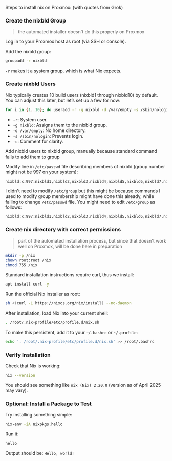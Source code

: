 Steps to install nix on Proxmox: (with quotes from Grok)

### Create the nixbld Group

> the automated installer doesn't do this properly on Proxmox

Log in to your Proxmox host as root (via SSH or console).

Add the nixbld group:

```bash
groupadd -r nixbld
```

`-r` makes it a system group, which is what Nix expects.

### Create nixbld Users

Nix typically creates 10 build users (nixbld1 through nixbld10) by default. You can adjust this later, but let’s set up a few for now:

```bash
for i in {1..10}; do useradd -r -g nixbld -d /var/empty -s /sbin/nologin -c "Nix build user $i" nixbld$i; done
```

- `-r`: System user.
- `-g nixbld`: Assigns them to the nixbld group.
- `-d /var/empty`: No home directory.
- `-s /sbin/nologin`: Prevents login.
- `-c`: Comment for clarity.

Add nixbld users to nixbld group, manually because standard command fails to add them to group

Modify line in `/etc/passwd` file describing members of nixbld (group number might not be 997 on your system):

```plaintext
nixbld:x:997:nixbld1,nixbld2,nixbld3,nixbld4,nixbld5,nixbld6,nixbld7,nixbld8,nixbld9,nixbld10
```

I didn't need to modify `/etc/group` but this might be because commands I used to modify group membership might have done this already, while failing to change `/etc/passwd` file. You might need to edit `/etc/group` as follows:

```plaintext
nixbld:x:997:nixbld1,nixbld2,nixbld3,nixbld4,nixbld5,nixbld6,nixbld7,nixbld8,nixbld9,nixbld10
```

### Create nix directory with correct permissions

> part of the automated installation process, but since that doesn't work well on Proxmox, will be done here in preparation

```bash
mkdir -p /nix
chown root:root /nix
chmod 755 /nix
```

Standard installation instructions require curl, thus we install:

```bash
apt install curl -y
```

Run the official Nix installer as root:

```bash
sh <(curl -L https://nixos.org/nix/install) --no-daemon
```

After installation, load Nix into your current shell:

```bash
. /root/.nix-profile/etc/profile.d/nix.sh
```

To make this persistent, add it to your `~/.bashrc` or `~/.profile`:

```bash
echo '. /root/.nix-profile/etc/profile.d/nix.sh' >> /root/.bashrc
```

### Verify Installation

Check that Nix is working:

```bash
nix --version
```

You should see something like `nix (Nix) 2.20.0` (version as of April 2025 may vary).

### Optional: Install a Package to Test

Try installing something simple:

```bash
nix-env -iA nixpkgs.hello
```

Run it:

```bash
hello
```

Output should be: `Hello, world!`
